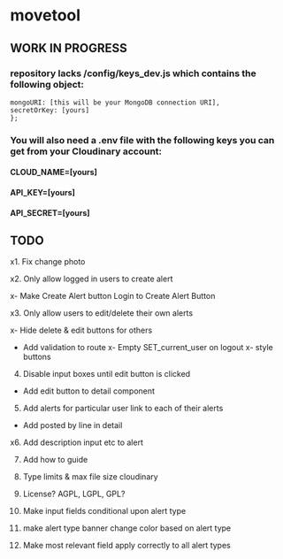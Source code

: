 # movetool

## WORK IN PROGRESS

### repository lacks /config/keys_dev.js which contains the following object:

```module.exports = {
mongoURI: [this will be your MongoDB connection URI],
secretOrKey: [yours]
};
```

### You will also need a .env file with the following keys you can get from your Cloudinary account:

#### CLOUD_NAME=[yours]

#### API_KEY=[yours]

#### API_SECRET=[yours]

## TODO

x1. Fix change photo

x2. Only allow logged in users to create alert

x- Make Create Alert button Login to Create Alert Button

x3. Only allow users to edit/delete their own alerts

x- Hide delete & edit buttons for others

- Add validation to route
  x- Empty SET_current_user on logout
  x- style buttons

4. Disable input boxes until edit button is clicked

- Add edit button to detail component

5. Add alerts for particular user link to each of their alerts

- Add posted by line in detail

x6. Add description input etc to alert

7. Add how to guide

8. Type limits & max file size cloudinary

9. License? AGPL, LGPL, GPL?

10. Make input fields conditional upon alert type

11. make alert type banner change color based on alert type

12. Make most relevant field apply correctly to all alert types
